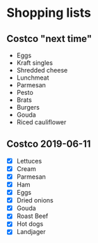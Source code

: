 # Shopping lists

## Costco "next time"

- Eggs
- Kraft singles
- Shredded cheese
- Lunchmeat
- Parmesan
- Pesto
- Brats
- Burgers
- Gouda
- Riced cauliflower

## Costco 2019-06-11

- [x] Lettuces
- [x] Cream
- [x] Parmesan
- [x] Ham
- [x] Eggs
- [x] Dried onions
- [x] Gouda
- [x] Roast Beef
- [x] Hot dogs
- [x] Landjager
